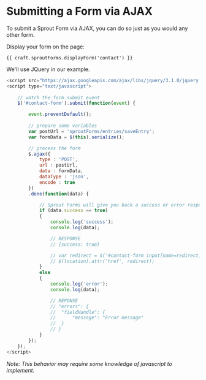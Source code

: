 # Submitting a Form via AJAX

To submit a Sprout Form via AJAX, you can do so just as you would any other form.

Display your form on the page: 

``` twig
{{ craft.sproutForms.displayForm('contact') }}
```

We'll use JQuery in our example.

``` javascript
<script src="https://ajax.googleapis.com/ajax/libs/jquery/3.1.0/jquery.min.js"></script>
<script type="text/javascript">
	
	// watch the form submit event
	$('#contact-form').submit(function(event) {

		event.preventDefault();
    
		// prepare some variables
		var postUrl = 'sproutForms/entries/saveEntry';
		var formData = $(this).serialize();

		// process the form
		$.ajax({
			type : 'POST',
			url : postUrl,
			data : formData,
			dataType : 'json',
			encode : true
		})
		.done(function(data) {

			// Sprout Forms will give you back a success or error response in JSON
			if (data.success == true)
			{
				console.log('success');
				console.log(data);

				// RESPONSE
				// {success: true}

				// var redirect = $('#contact-form input[name=redirect]').val();
				// $(location).attr('href', redirect);
			}
			else
			{
				console.log('error');
				console.log(data);

				// REPONSE 
				// "errors": {
				// 	"fieldHandle": {
				// 		"message": "Error message"
				// 	}
				// }
			}
		});
	});
</script>
```

_Note: This behavior may require some knowledge of javascript to implement._